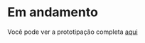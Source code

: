 <H1> Em andamento </H1>

Você pode ver a prototipação completa <a href="https://www.figma.com/design/z7TWyyH09EmJoTd9EoOsYk/Portf%C3%B3lio---Pedro-Ricardo?node-id=0-1&t=2OZmHccBITo3m5x8-1">aqui</a>

